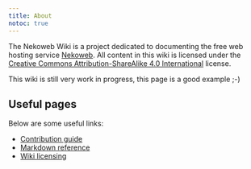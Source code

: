 ```yaml
---
title: About
notoc: true
---
```

The Nekoweb Wiki is a project dedicated to documenting the free web hosting service [Nekoweb](/w/nekoweb.html). All content in this wiki is licensed under the [Creative Commons Attribution-ShareAlike 4.0 International](https://creativecommons.org/licenses/by-sa/4.0/deed.en) license.

This wiki is still very work in progress, this page is a good example ;-)

## Useful pages

Below are some useful links:

* [Contribution guide](/contributing.html)
* [Markdown reference](/md-ref.html)
* [Wiki licensing](/copying.html)
